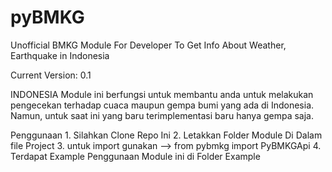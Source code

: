 # pyBMKG
Unofficial BMKG Module For Developer To Get Info About Weather, Earthquake in Indonesia

Current Version: 0.1

INDONESIA
  Module ini berfungsi untuk membantu anda untuk melakukan pengecekan terhadap cuaca maupun gempa bumi yang ada di Indonesia. Namun, untuk saat ini yang baru terimplementasi baru hanya gempa saja.
  
Penggunaan
    1. Silahkan Clone Repo Ini
    2. Letakkan Folder Module Di Dalam file Project
    3. untuk import gunakan --> from pybmkg import PyBMKGApi
    4. Terdapat Example Penggunaan Module ini di Folder Example
